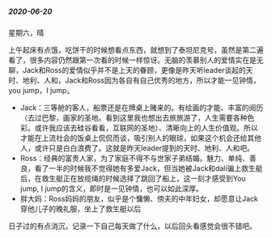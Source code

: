 ##### 2020-06-20

星期六，晴

​	上午起床有点饿，吃饼干的时候想看点东西，就想到了泰坦尼克号，虽然是第二遍看了，很多内容仍然跟第一次看的时候一样惊讶。无脑的羡慕别人的爱情实在是无聊，Jack和Ross的爱情似乎并不是上天的眷顾，更像是昨天听leader谈起的天时、地利、人和，Jack和Ross因为各自有自己优秀的地方，所以才能一见钟情，you jump，I jump。

+ Jack：三等舱的客人，船票还是在牌桌上赌来的。有绘画的才能、丰富的阅历（去过巴黎，画家的圣地。看到这里我也想出去旅旅游了，人生需要各种色彩。或许我应该去硅谷看看，互联网的圣地）、清晰向上的人生价值观。所以才能在上流社会的饭桌上侃侃而谈，吸引别人的眼球，如果这个机会还给其他人，或许只是白白浪费了。这就是昨天leader提到的天时、地利、人和吧。
+ Ross：经典的富贵人家，为了家庭不得不与世家子弟结婚。魅力、单纯、善良，看了一半的时候我不觉得她有多爱Jack，但当她被Jack和dali骗上救生艇后，在救生艇正在放缆绳的时候选择了跳回了船上，这一刻才感受到You jump, I jump的含义，即时是一见钟情，也可以如此深厚。
+ 胖大妈：Ross妈妈的朋友，似乎是个慵懒、傍夫的中年妇女，却愿意让Jack穿他儿子的晚礼服，坐上了救生艇以后

日子过的有点消沉，记录一下自己每天做了什么，以后回头看感觉会很不错吧。

